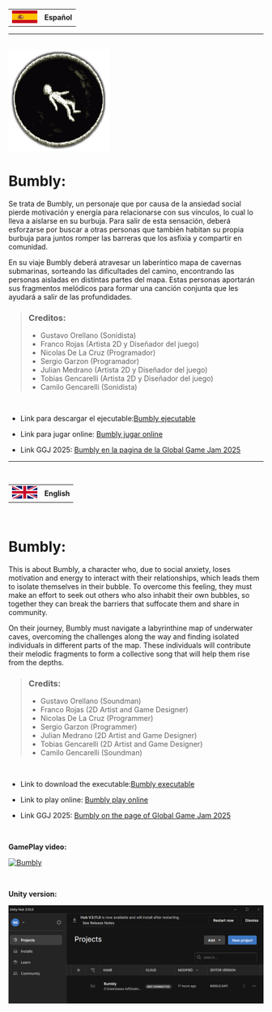 <table>
    <tr>
        <td><img src="/Assets/Resources/Images/Flags/Spain.png" width=50px height=25px /></td>
        <td><b>Español</b></td>
    </tr>
</table>

<hr />
<br />

<img src="/Assets/Resources/Images/Icon/proto-logo.png" />

# Bumbly:

Se trata de Bumbly, un personaje que por causa de la ansiedad social pierde motivación y energía para relacionarse con sus vínculos, lo cual lo lleva a aislarse en su burbuja. Para salir de esta sensación, deberá esforzarse por buscar a otras personas que también habitan su propia burbuja para juntos romper las barreras que los asfixia y compartir en comunidad.

En su viaje Bumbly deberá atravesar un laberíntico mapa de cavernas submarinas, sorteando las dificultades del camino, encontrando las personas aisladas en distintas partes del mapa. Estas personas aportarán sus fragmentos melódicos para formar una canción conjunta que les ayudará a salir de las profundidades.

> ### Creditos:
> 
> * Gustavo Orellano (Sonidista)
> * Franco Rojas (Artista 2D y Diseñador del juego)
> * Nicolas De La Cruz (Programador)
> * Sergio Garzon (Programador)
> * Julian Medrano (Artista 2D y Diseñador del juego)
> * Tobias Gencarelli (Artista 2D y Diseñador del juego)
> * Camilo Gencarelli (Sonidista)

<br />

* Link para descargar el ejecutable:<a href="https://ggjv4.s3.us-west-1.amazonaws.com/files/games/2025/301415/exec/Bumbly.zip?VersionId=dHcuwZVNIgg3Mt4sR3kd0Hyzyy9HXw6y">Bumbly ejecutable</a> 

* Link para jugar online: <a href="https://play.unity.com/en/games/aaad4896-56a4-47d6-b483-0f99c8a2749d/bumbly">Bumbly jugar online</a> 


* Link GGJ 2025: <a href="https://globalgamejam.org/games/2025/bumbly-5">Bumbly en la pagina de la Global Game Jam 2025</a>

<hr />
<br />

<table>
    <tr>
        <td><img src="/Assets/Resources/Images/Flags/UnitedKingdom.png"  width=50px  height=25px /></td>
        <td><b>English</b></td>
    </tr>
</table>

<br />

# Bumbly:

This is about Bumbly, a character who, due to social anxiety, loses motivation and energy to interact with their relationships, which leads them to isolate themselves in their bubble. To overcome this feeling, they must make an effort to seek out others who also inhabit their own bubbles, so together they can break the barriers that suffocate them and share in community.

On their journey, Bumbly must navigate a labyrinthine map of underwater caves, overcoming the challenges along the way and finding isolated individuals in different parts of the map. These individuals will contribute their melodic fragments to form a collective song that will help them rise from the depths.

> ### Credits:
> 
> * Gustavo Orellano (Soundman)
> * Franco Rojas (2D Artist and Game Designer)
> * Nicolas De La Cruz (Programmer)
> * Sergio Garzon (Programmer)
> * Julian Medrano (2D Artist and Game Designer)
> * Tobias Gencarelli (2D Artist and Game Designer)
> * Camilo Gencarelli (Soundman)

<br />

* Link to download the executable:<a href="https://ggjv4.s3.us-west-1.amazonaws.com/files/games/2025/301415/exec/Bumbly.zip?VersionId=dHcuwZVNIgg3Mt4sR3kd0Hyzyy9HXw6y">Bumbly executable</a> 

* Link to play online: <a href="https://play.unity.com/en/games/aaad4896-56a4-47d6-b483-0f99c8a2749d/bumbly">Bumbly play online</a> 


* Link GGJ 2025: <a href="https://globalgamejam.org/games/2025/bumbly-5">Bumbly on the page of Global Game Jam 2025</a>


<br />

**GamePlay video:**


[![Bumbly](https://img.youtube.com/vi/hkGQZiq6mM0/0.jpg)](https://www.youtube.com/watch?v=hkGQZiq6mM0)

<br />

**Unity version:**

<img src="/Assets/Resources/Images/Unity version/unity version.png" />

